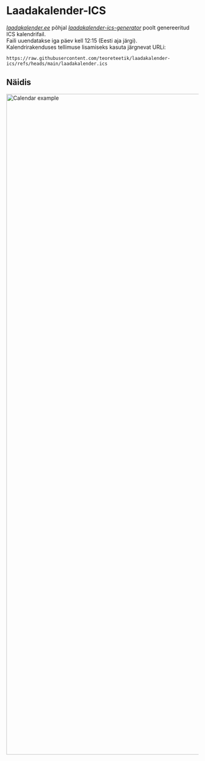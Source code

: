 # Laadakalender-ICS

_[laadakalender.ee](https://laadakalender.ee)_ põhjal _[laadakalender-ics-generator](https://github.com/teoreteetik/laadakalender-ics-generator)_ poolt genereeritud ICS kalendrifail.  
Faili uuendatakse iga päev kell 12:15 (Eesti aja järgi).  
Kalendrirakenduses tellimuse lisamiseks kasuta järgnevat URLi: 
```
https://raw.githubusercontent.com/teoreteetik/laadakalender-ics/refs/heads/main/laadakalender.ics
```

## Näidis
<img width="1728" alt="Calendar example" src="https://github.com/user-attachments/assets/a079e928-8696-4811-a566-7a4961251295">

